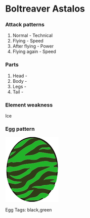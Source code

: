 # Boltreaver Astalos

### Attack patterns
1. Normal - Technical
2. Flying - Speed
3. After flying - Power
4. Flying again - Speed

### Parts
1. Head - 
2. Body - 
3. Legs - 
4. Tail - 

### Element weakness
Ice 

### Egg pattern
![image info](../assets/boltreaver_astalos.png)

Egg Tags: black,green
